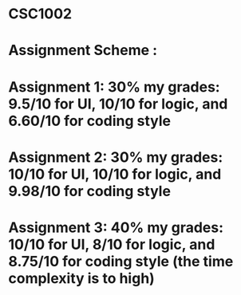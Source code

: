 # CSC1002
# Assignment Scheme : 
# Assignment 1: 30%     my grades: 9.5/10 for UI, 10/10 for logic, and 6.60/10 for coding style 
# Assignment 2: 30%     my grades: 10/10 for UI, 10/10 for logic, and 9.98/10 for coding style
# Assignment 3: 40%     my grades: 10/10 for UI, 8/10 for logic, and 8.75/10 for coding style  (the time complexity is to high)
